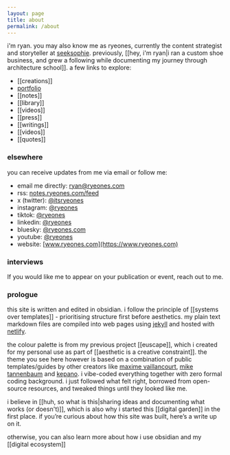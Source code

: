 ```yaml
---
layout: page
title: about
permalink: /about
---
```


i'm ryan. you may also know me as ryeones, currently the content strategist and storyteller at [seeksophie](https://www.seeksophie.com/about). previously, [[hey, i'm ryan|i ran a custom shoe business, and grew a following while documenting my journey through architecture school]]. a few links to explore:

* [[creations]]
* [portfolio](https://www.ryeones.com/work)
* [[notes]]
* [[library]]
* [[videos]]
* [[press]]
* [[writings]]
* [[videos]]
* [[quotes]]

### elsewhere

you can receive updates from me via email or follow me:

- email me directly: <a class="plain" href="mailto:ryan@ryeones.com">ryan@ryeones.com</a>  
- rss: [notes.ryeones.com/feed](https://notes.ryeones.com/feed.xml)
- x (twitter): [@itsryeones](https://www.x.com/itsryeones)
- instagram: [@ryeones](https://www.instagram.com/ryeones)
- tiktok: [@ryeones](https://www.tiktok.com/ryeones)
- linkedin: [@ryeones](https://www.linkedin.com/ryeones)
- bluesky: [@ryeones.com](https://bsky.app/profile/ryeones.com)
- youtube: [@ryeones](https://www.youtube.com/@ryeones) 
- website: [www.ryeones.com](https://www.ryeones.com)


### interviews

If you would like me to appear on your publication or event, reach out to me.

### prologue

this site is written and edited in obsidian. i follow the principle of [[systems over templates]] - prioritising structure first before aesthetics. my plain text markdown files are compiled into web pages using [jekyll](https://jekyllrb.com/) and hosted with [netlify](https://www.netlify.com/). 

the colour palette is from my previous project [[euscape]], which i created for my personal use as part of [[aesthetic is a creative constraint]]. the theme you see here however is based on a combination of public templates/guides by other creators like [maxime vaillancourt](https://github.com/maximevaillancourt/digital-garden-jekyll-template), [mike tannenbaum](https://refinedmind.co/obsidian-jekyll-workflow) and [kepano](https://stephango.com/). i vibe-coded everything together with zero formal coding background. i just followed what felt right, borrowed from open-source resources, and tweaked things until they looked like me.

i believe in [[huh, so what is this|sharing ideas and documenting what works (or doesn't)]], which is also why i started this [[digital garden]] in the first place. if you’re curious about how this site was built, here’s a write up on it.

otherwise, you can also learn more about how i use obsidian and my [[digital ecosystem]]

